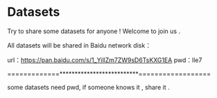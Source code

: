 # Datasets
Try to share some datasets for anyone !
Welcome to join us .

All datasets will be shared in Baidu network disk：


url：https://pan.baidu.com/s/1_YillZm7ZW9sD6TsKXG1EA 
pwd：lle7 


=============**************************==================

some datasets need pwd, if someone knows it , share it .


